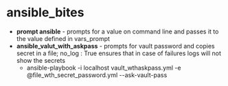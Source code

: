 # ansible_bites
- **prompt ansible** - prompts for a value on command line and passes it to the value defined in vars_prompt  
- **ansible_valut_with_askpass** - prompts for vault password and copies secret in a file; no_log : True ensures that in case of failures logs will not show the secrets  
    - ansible-playbook -i localhost vault_wthaskpass.yml  -e @file_wth_secret_password.yml --ask-vault-pass
